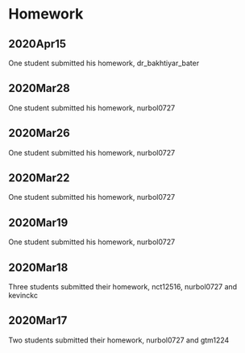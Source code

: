 # Homework

## 2020Apr15
One student submitted his homework, dr_bakhtiyar_bater

## 2020Mar28
One student submitted his homework, nurbol0727

## 2020Mar26
One student submitted his homework, nurbol0727

## 2020Mar22
One student submitted his homework, nurbol0727

## 2020Mar19
One student submitted his homework, nurbol0727

## 2020Mar18
Three students submitted their homework, nct12516, nurbol0727 and kevinckc

 
## 2020Mar17
Two students submitted their homework, nurbol0727 and gtm1224
